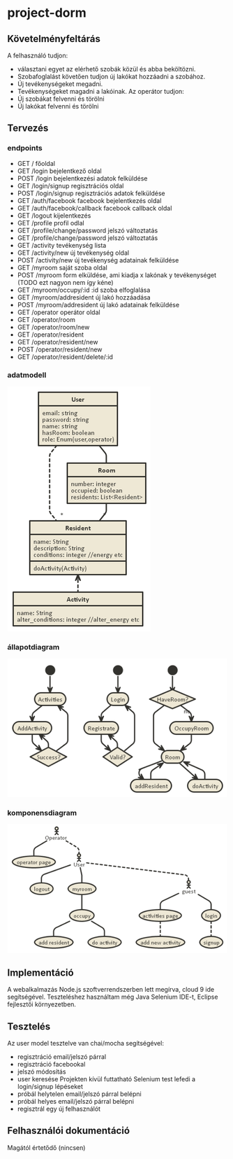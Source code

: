 # project-dorm
## Követelményfeltárás
A felhasználó tudjon:
- választani egyet az elérhető szobák közül és abba beköltözni.
- Szobafoglalást követően tudjon új lakókat hozzáadni a szobához.
- Új tevékenységeket megadni.
- Tevékenységeket magadni a lakóinak.
Az operátor tudjon:
- Új szobákat felvenni és törölni
- Új lakókat felvenni és törölni

## Tervezés

### endpoints
- GET   /                           főoldal
- GET   /login                      bejelentkező oldal
- POST  /login                      bejelentkezési adatok felküldése
- GET   /login/signup               regisztrációs oldal
- POST  /login/signup               regisztrációs adatok felküldése
- GET   /auth/facebook              facebook bejelentkezés oldal
- GET   /auth/facebook/callback     facebook callback oldal
- GET   /logout                     kijelentkezés
- GET   /profile                    profil odlal
- GET   /profile/change/password    jelszó változtatás
- GET   /profile/change/password    jelszó változtatás
- GET   /activity                   tevékenység lista
- GET   /activity/new               új tevékenység oldal
- POST  /activity/new               új tevékenység adatainak felküldése
- GET   /myroom                     saját szoba oldal
- POST  /myroom                     form elküldése, ami kiadja x lakónak y tevékenységet (TODO ezt nagyon nem így kéne)
- GET   /myroom/occupy/:id          :id szoba elfoglalása
- GET   /myroom/addresident         új lakó hozzáadása
- POST  /myroom/addresident         új lakó adatainak felküldése
- GET   /operator                   operátor oldal
- GET   /operator/room                   
- GET   /operator/room/new                   
- GET   /operator/resident                   
- GET   /operator/resident/new                   
- POST  /operator/resident/new                   
- GET   /operator/resident/delete/:id                   

### adatmodell

![adatmodell](docs/images/adatmodell.png)

### állapotdiagram

![állapotdiagram](docs/images/allapotdiagram.png)

### komponensdiagram

![komponensdiagram](docs/images/komponensdiagram.png)

## Implementáció

A webalkalmazás Node.js szoftverrendszerben lett megírva, cloud 9 ide segítségével.
Teszteléshez használtam még Java Selenium IDE-t, Eclipse fejlesztői környezetben.

## Tesztelés

Az user model tesztelve van chai/mocha segítségével:
- regisztráció email/jelszó párral
- regisztráció facebookal
- jelszó módosítás
- user keresése
Projekten kívül futtatható Selenium test lefedi a login/signup lépéseket
- próbál helytelen email/jelszó párral belépni
- próbál helyes email/jelszó párral belépni
- regisztrál egy új felhasználót

## Felhasználói dokumentáció

Magától értetődő (nincsen)
